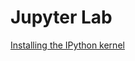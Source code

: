 # Jupyter Lab
[Installing the IPython kernel](https://ipython.readthedocs.io/en/stable/install/kernel_install.html)
